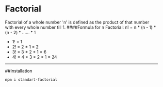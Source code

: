 # Factorial 
Factorial of a whole number 'n' is defined as the product of that number with every whole number till 1.
####Formula for n Factorial:
    n! = n * (n - 1) * (n - 2) * ...... * 1
- 1! = 1
- 2! = 2 * 1 = 2
- 3! = 3 * 2 * 1 = 6
- 4! = 4 * 3 * 2 * 1 = 24
***

##Installation  

    npm i standart-factorial
